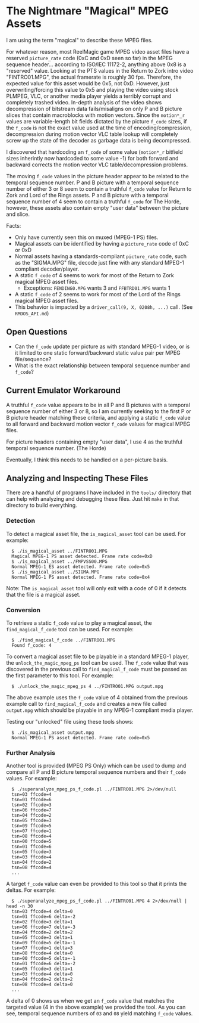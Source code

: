 



# The Nightmare "Magical" MPEG Assets

I am using the term "magical" to describe these MPEG files.

For whatever reason, most ReelMagic game MPEG video asset files have a reserved
`picture_rate` code (0xC and 0xD seen so far) in the MPEG sequence header...
according to ISO/IEC 11172-2, anything above 0x8 is a "reserved" value. Looking
at the PTS values in the Return to Zork intro video "FINTRO01.MPG", the actual
framerate is roughly 30 fps. Therefore, the expected value for this asset would be
0x5, not 0xD. However, just overwriting/forcing this value to 0x5 and playing the
video using stock PLMPEG, VLC, or another media player yields a terribly corrupt
and completely trashed video. In-depth analysis of the video shows decompression
of bitstream data fails/misaligns on only P and B picture slices that contain
macroblocks with motion vectors. Since the `motion*_r` values are variable-length 
bit fields dictated by the picture `f_code` sizes, if the `f_code` is
not the exact value used at the time of encoding/compression, decompression
during motion vector VLC table lookup will completely screw up the state of
the decoder as garbage data is being decompressed.

I discovered that hardcoding an `f_code` of some value (`motion*_r` bitfield
sizes inherintly now hardcoded to some value -1) for both forward and backward
corrects the motion vector VLC table/decompression problems.


The moving `f_code` values in the picture header appear to be related to the
temporal sequence number. P and B picture with a temporal sequence number of
either 3 or 8 seem to contain a truthful `f_code` value for Return to Zork
and Lord of the Rings assets. P and B picture with a temporal sequence number
of 4 seem to contain a truthful `f_code` for The Horde, however, these assets
also contain empty "user data" between the picture and slice.




Facts:
  * Only have currently seen this on muxed (MPEG-1 PS) files.
  * Magical assets can be identified by having a `picture_rate` code of 0xC or 0xD
  * Normal assets having a standards-compliant `picture_rate` code, such as the "SIGMA.MPG" file, decode just fine with any standard MPEG-1 compliant decoder/player.
  * A static `f_code` of 4 seems to work for most of the Return to Zork magical MPEG asset files.
    * Exceptions: `FENDING0.MPG` wants 3 and `FFBTRD01.MPG` wants 1
  * A static `f_code` of 2 seems to work for most of the Lord of the Rings magical MPEG asset files.
  * This behavior is impacted by a `driver_call(9, X, 0208h, ...)` call. (See `RMDOS_API.md`)


## Open Questions

* Can the `f_code` update per picture as with standard MPEG-1 video, or is it limited to one static forward/backward static value pair per MPEG file/sequence?
* What is the exact relationship between temporal sequence number and `f_code`?

## Current Emulator Workaround

A truthful `f_code` value appears to be in all P and B pictures with a temporal
sequence number of either 3 or 8, so I am currently seeking to the first P or B 
picture header matching these criteria, and applying a static `f_code`
value to all forward and backward motion vector `f_code` values for
magical MPEG files.

For picture headers containing empty "user data", I use 4 as the truthful
temporal sequence number. (The Horde)

Eventually, I think this needs to be handled on a per-picture basis.


## Analyzing and Inspecting These Files

There are a handful of programs I have included in the `tools/` directory that can
help with analyzing and debugging these files. Just hit `make` in that directory to
build everything.


### Detection

To detect a magical asset file, the `is_magical_asset` tool can be used.
For example:
```
  $ ./is_magical_asset ../FINTRO01.MPG
  Magical MPEG-1 PS asset detected. Frame rate code=0xD
  $ ./is_magical_asset ../FMPVSS00.MPG
  Normal MPEG-1 ES asset detected. Frame rate code=0x5
  $ ./is_magical_asset ../SIGMA.MPG
  Normal MPEG-1 PS asset detected. Frame rate code=0x4
```

Note: The `is_magical_asset` tool will only exit with a code of 0 if it detects that the file is a magical asset.



### Conversion

To retrieve a static `f_code` value to play a magical asset, the
`find_magical_f_code` tool can be used.
For example:
```
  $ ./find_magical_f_code ../FINTRO01.MPG
  Found f_code: 4
```

To convert a magical asset file to be playable in a standard MPEG-1 player, the
`unlock_the_magic_mpeg_ps` tool can be used. The `f_code` value that was discovered
in the previous call to `find_magical_f_code` must be passed as the first parameter
to this tool.
For example:

```
  $ ./unlock_the_magic_mpeg_ps 4 ../FINTRO01.MPG output.mpg
```

The above example uses the `f_code` value of 4 obtained from the previous example
call to `find_magical_f_code` and creates a new file called `output.mpg` which
should be playable in any MPEG-1 compliant media player.

Testing our "unlocked" file using these tools shows:
```
  $ ./is_magical_asset output.mpg
  Normal MPEG-1 PS asset detected. Frame rate code=0x5
```

### Further Analysis

Another tool is provided (MPEG PS Only) which can be used to dump and compare all
P and B picture temporal sequence numbers and their `f_code` values.
For example:
```
  $ ./superanalyze_mpeg_ps_f_code.pl ../FINTRO01.MPG 2>/dev/null
  tsn=03 ffcode=4
  tsn=01 ffcode=6
  tsn=02 ffcode=3
  tsn=06 ffcode=7
  tsn=04 ffcode=2
  tsn=05 ffcode=3
  tsn=09 ffcode=5
  tsn=07 ffcode=1
  tsn=08 ffcode=4
  tsn=00 ffcode=5
  tsn=01 ffcode=6
  tsn=05 ffcode=3
  tsn=03 ffcode=4
  tsn=04 ffcode=2
  tsn=08 ffcode=4
  ...
```

A target `f_code` value can even be provided to this tool so that it prints the
deltas. For example:
```
  $ ./superanalyze_mpeg_ps_f_code.pl ../FINTRO01.MPG 4 2>/dev/null | head -n 30
  tsn=03 ffcode=4 delta=0
  tsn=01 ffcode=6 delta=-2
  tsn=02 ffcode=3 delta=1
  tsn=06 ffcode=7 delta=-3
  tsn=04 ffcode=2 delta=2
  tsn=05 ffcode=3 delta=1
  tsn=09 ffcode=5 delta=-1
  tsn=07 ffcode=1 delta=3
  tsn=08 ffcode=4 delta=0
  tsn=00 ffcode=5 delta=-1
  tsn=01 ffcode=6 delta=-2
  tsn=05 ffcode=3 delta=1
  tsn=03 ffcode=4 delta=0
  tsn=04 ffcode=2 delta=2
  tsn=08 ffcode=4 delta=0
  ...
```

A delta of 0 shows us when we get an `f_code` value that matches the targeted
value (4 in the above example) we provided the tool. As you can see, temporal
sequence numbers of `03` and `08` yield matching `f_code` values.


